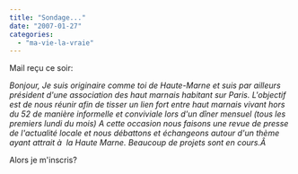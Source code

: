 ```yaml
---
title: "Sondage..."
date: "2007-01-27"
categories: 
  - "ma-vie-la-vraie"
---
```


Mail reçu ce soir:

_Bonjour, Je suis originaire comme toi de Haute-Marne et suis par ailleurs président d'une association des haut marnais habitant sur Paris. L'objectif est de nous réunir afin de tisser un lien fort entre haut marnais vivant hors du 52 de manière informelle et conviviale lors d'un dîner mensuel (tous les premiers lundi du mois) A cette occasion nous faisons une revue de presse de l'actualité locale et nous débattons et échangeons autour d'un thème ayant attrait à  la Haute Marne. Beaucoup de projets sont en cours.Â_ 

Alors je m'inscris?
